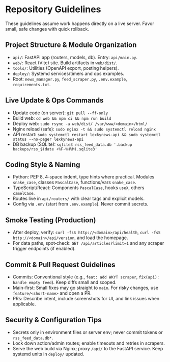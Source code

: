# Repository Guidelines

These guidelines assume work happens directly on a live server. Favor small, safe changes with quick rollback.

## Project Structure & Module Organization
- `api/`: FastAPI app (routers, models, db). Entry: `api/main.py`.
- `web/`: React (Vite) site. Build artifacts in `web/dist/`.
- `tools/`: Utilities (OpenAPI export, posting helpers).
- `deploy/`: Systemd services/timers and ops examples.
- Root: `news_manager.py`, `feed_scraper.py`, `.env.example`, `requirements.txt`.

## Live Update & Ops Commands
- Update code (on server): `git pull --ff-only`
- Build web: `cd web && npm ci && npm run build`
- Deploy web: `sudo rsync -a web/dist/ /var/www/<domain>/html/`
- Nginx reload (safe): `sudo nginx -t && sudo systemctl reload nginx`
- API restart: `sudo systemctl restart lexkynews-api && sudo systemctl status --no-pager lexkynews-api`
- DB backup (SQLite): `sqlite3 rss_feed_data.db '.backup backups/rss_$(date +%F-%H%M).sqlite3'`

## Coding Style & Naming
- Python: PEP 8, 4‑space indent, type hints where practical. Modules `snake_case`, classes `PascalCase`, functions/vars `snake_case`.
- TypeScript/React: Components `PascalCase`, hooks `useX`, others `camelCase`.
- Routes live in `api/routers/` with clear tags and explicit models.
- Config via `.env` (start from `.env.example`). Never commit secrets.

## Smoke Testing (Production)
- After deploy, verify: `curl -fsS http://<domain>/api/health`, `curl -fsS http://<domain>/api/version`, and load the homepage.
- For data paths, spot‑check: `GET /api/articles?limit=1` and any scraper trigger endpoints (if enabled).

## Commit & Pull Request Guidelines
- Commits: Conventional style (e.g., `feat: add WKYT scraper`, `fix(api): handle empty feed`). Keep diffs small and scoped.
- Main-first: Small fixes may go straight to `main`. For risky changes, use `feature/<short-name>` and open a PR.
- PRs: Describe intent, include screenshots for UI, and link issues when applicable.

## Security & Configuration Tips
- Secrets only in environment files or server env; never commit tokens or `rss_feed_data.db*`.
- Lock down action/admin routes; enable timeouts and retries in scrapers.
- Serve the web build via Nginx; proxy `/api/` to the FastAPI service. Keep systemd units in `deploy/` updated.
